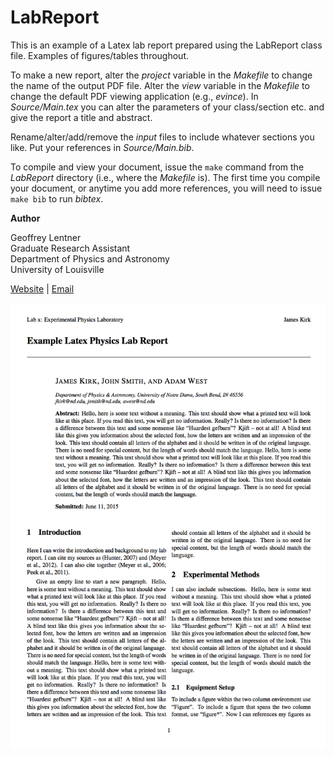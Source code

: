 # LabReport

This is an example of a Latex lab report prepared using the LabReport 
class file. Examples of figures/tables throughout. 

To make a new report, alter the *project* variable in the *Makefile* to
change the name of the output PDF file. Alter the *view* variable in the
*Makefile* to change the default PDF viewing application (e.g., *evince*).
In *Source/Main.tex* you can alter the parameters of your class/section etc.
and give the report a title and abstract. 

Rename/alter/add/remove the *input* files to
include whatever sections you like. Put your references in *Source/Main.bib*.

To compile and view your document, issue the `make` command from the 
*LabReport*  directory (i.e., where the *Makefile* is). The first time you 
compile your document, or anytime you add more references, you will need to 
issue `make bib` to run *bibtex*.

**Author**

Geoffrey Lentner<br>
Graduate Research Assistant<br>
Department of Physics and Astronomy<br>
University of Louisville<br>

<a href="http://glentner.github.io">Website</a> | 
<a href="mailto:grlent01@louisville.edu">Email</a>

![example](preview.png "Preview of Default Lab Report")
